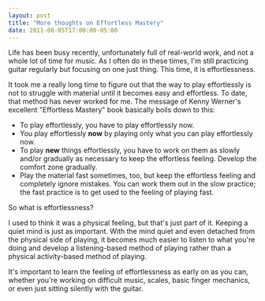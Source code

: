 ```yaml
---
layout: post
title: "More thoughts on Effortless Mastery"
date: 2011-08-05T17:00:00-05:00
---
```


Life has been busy recently, unfortunately full of real-world work, and not a whole lot of time for music. As I often do in these times, I'm still practicing guitar regularly but focusing on one just thing. This time, it is effortlessness.


It took me a really long time to figure out that the way to play effortlessly is not to struggle with material until it becomes easy and effortless. To date, that method has never worked for me.
The message of Kenny Werner's excellent "Effortless Mastery" book basically boils down to this:

* To play effortlessly, you have to play effortlessly now.
* You play effortlessly **now**  by playing only what you can play effortlessly now.
* To play **new** things effortlessly, you have to work on them as slowly and/or gradually as necessary to keep the effortless feeling. Develop the comfort zone gradually. 
* Play the material fast sometimes, too, but keep the effortless feeling and completely ignore mistakes. You can work them out in the slow practice; the fast practice is to get used to the feeling of playing fast. 


So what is effortlessness? 


I used to think it was a physical feeling, but that's just part of it. Keeping a quiet mind is just as important. With the mind quiet and even detached from the physical side of playing, it becomes much easier to listen to what you're doing and develop a listening-based method of playing rather than a physical activity-based method of playing. 


It's important to learn the feeling of effortlessness as early on as you can, whether you're working on difficult music, scales, basic finger mechanics, or even just sitting silently with the guitar.

